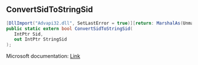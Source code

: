 ## ConvertSidToStringSid

```csharp
[DllImport("Advapi32.dll", SetLastError = true)][return: MarshalAs(UnmanagedType.Bool)]
public static extern bool ConvertSidToStringSid(
   IntPtr Sid,
   out IntPtr StringSid
);
```

Microsoft documentation: [Link](https://learn.microsoft.com/en-us/windows/win32/api/sddl/nf-sddl-convertsidtostringsida)
